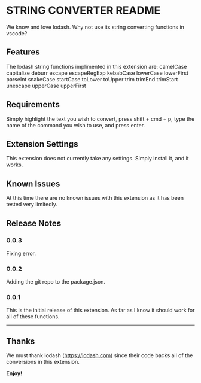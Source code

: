 # STRING CONVERTER README

We know and love lodash. Why not use its string converting functions in vscode?

## Features

The lodash string functions implimented in this extension are:
camelCase
capitalize
deburr
escape
escapeRegExp
kebabCase
lowerCase
lowerFirst
parseInt
snakeCase
startCase
toLower
toUpper
trim
trimEnd
trimStart
unescape
upperCase
upperFirst

## Requirements

Simply highlight the text you wish to convert, press shift + cmd + p, type the name of the command you wish to use, and press enter.

## Extension Settings

This extension does not currently take any settings. Simply install it, and it works.

## Known Issues

At this time there are no known issues with this extension as it has been tested very limitedly.

## Release Notes

### 0.0.3

Fixing error.

### 0.0.2

Adding the git repo to the package.json.

### 0.0.1

This is the initial release of this extension. As far as I know it should work for all of these functions.

-----------------------------------------------------------------------------------------------------------

## Thanks

We must thank lodash (https://lodash.com) since their code backs all of the conversions in this extension.

**Enjoy!**
